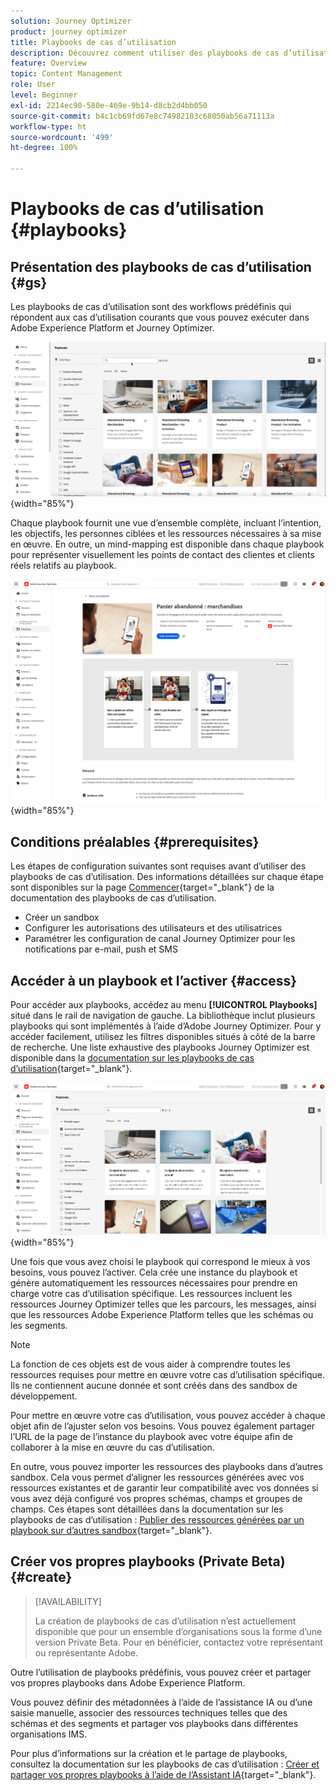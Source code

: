 ```yaml
---
solution: Journey Optimizer
product: journey optimizer
title: Playbooks de cas d’utilisation
description: Découvrez comment utiliser des playbooks de cas d’utilisation Adobe Experience Platform avec Adobe Journey Optimizer.
feature: Overview
topic: Content Management
role: User
level: Beginner
exl-id: 2214ec90-580e-469e-9b14-d8cb2d4bb050
source-git-commit: b4c1cb69fd67e8c74982103c68050ab56a71113a
workflow-type: ht
source-wordcount: '499'
ht-degree: 100%

---
```


# Playbooks de cas d’utilisation {#playbooks}

## Présentation des playbooks de cas d’utilisation {#gs}

Les playbooks de cas d’utilisation sont des workflows prédéfinis qui répondent aux cas d’utilisation courants que vous pouvez exécuter dans Adobe Experience Platform et Journey Optimizer.

![Image animée représentant des playbooks de cas d’utilisation.](../rn/assets/do-not-localize/playbooks.gif){width="85%"}

Chaque playbook fournit une vue d’ensemble complète, incluant l’intention, les objectifs, les personnes ciblées et les ressources nécessaires à sa mise en œuvre. En outre, un mind-mapping est disponible dans chaque playbook pour représenter visuellement les points de contact des clientes et clients réels relatifs au playbook.

![Playbook de panier abandonné affiché dans la vue Découverte des playbooks.](assets/playbooks-detail.png){width="85%"}

## Conditions préalables {#prerequisites}

Les étapes de configuration suivantes sont requises avant d’utiliser des playbooks de cas d’utilisation. Des informations détaillées sur chaque étape sont disponibles sur la page [Commencer](https://experienceleague.adobe.com/docs/experience-platform/use-case-playbooks/playbooks/get-started.html?lang=fr){target="_blank"} de la documentation des playbooks de cas d’utilisation.

* Créer un sandbox
* Configurer les autorisations des utilisateurs et des utilisatrices
* Paramétrer les configuration de canal Journey Optimizer pour les notifications par e-mail, push et SMS

## Accéder à un playbook et l’activer {#access}

Pour accéder aux playbooks, accédez au menu **[!UICONTROL Playbooks]** situé dans le rail de navigation de gauche. La bibliothèque inclut plusieurs playbooks qui sont implémentés à l’aide d’Adobe Journey Optimizer. Pour y accéder facilement, utilisez les filtres disponibles situés à côté de la barre de recherche. Une liste exhaustive des playbooks Journey Optimizer est disponible dans la [documentation sur les playbooks de cas d’utilisation](https://experienceleague.adobe.com/docs/experience-platform/use-case-playbooks/playbooks/playbooks-list.html?lang=fr){target="_blank"}.

![Liste des playbooks avec le volet des filtres ouvert](assets/playbooks-filter.png){width="85%"}

Une fois que vous avez choisi le playbook qui correspond le mieux à vos besoins, vous pouvez l’activer. Cela crée une instance du playbook et génère automatiquement les ressources nécessaires pour prendre en charge votre cas d’utilisation spécifique. Les ressources incluent les ressources Journey Optimizer telles que les parcours, les messages, ainsi que les ressources Adobe Experience Platform telles que les schémas ou les segments.

>[!NOTE]
>
>La fonction de ces objets est de vous aider à comprendre toutes les ressources requises pour mettre en œuvre votre cas d’utilisation spécifique. Ils ne contiennent aucune donnée et sont créés dans des sandbox de développement.

Pour mettre en œuvre votre cas d’utilisation, vous pouvez accéder à chaque objet afin de l’ajuster selon vos besoins. Vous pouvez également partager l’URL de la page de l’instance du playbook avec votre équipe afin de collaborer à la mise en œuvre du cas d’utilisation.

En outre, vous pouvez importer les ressources des playbooks dans d’autres sandbox. Cela vous permet d’aligner les ressources générées avec vos ressources existantes et de garantir leur compatibilité avec vos données si vous avez déjà configuré vos propres schémas, champs et groupes de champs. Ces étapes sont détaillées dans la documentation sur les playbooks de cas d’utilisation : [Publier des ressources générées par un playbook sur d’autres sandbox](https://experienceleague.adobe.com/docs/experience-platform/use-case-playbooks/playbooks/data-awareness.html?lang=fr){target="_blank"}.

## Créer vos propres playbooks (Private Beta) {#create}

>[!AVAILABILITY]
>
>La création de playbooks de cas d’utilisation n’est actuellement disponible que pour un ensemble d’organisations sous la forme d’une version Private Beta. Pour en bénéficier, contactez votre représentant ou représentante Adobe.

Outre l’utilisation de playbooks prédéfinis, vous pouvez créer et partager vos propres playbooks dans Adobe Experience Platform.

Vous pouvez définir des métadonnées à l’aide de l’assistance IA ou d’une saisie manuelle, associer des ressources techniques telles que des schémas et des segments et partager vos playbooks dans différentes organisations IMS.

Pour plus d’informations sur la création et le partage de playbooks, consultez la documentation sur les playbooks de cas d’utilisation : [Créer et partager vos propres playbooks à l’aide de l’Assistant IA](https://experienceleague.adobe.com/fr/docs/experience-platform/use-case-playbooks/playbooks/author#sharing-playbooks-sandboxes){target="_blank"}.
